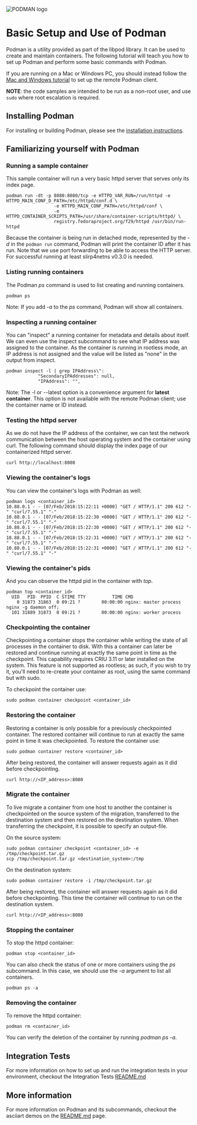 ![PODMAN logo](https://raw.githubusercontent.com/containers/common/main/logos/podman-logo-full-vert.png)

# Basic Setup and Use of Podman
Podman is a utility provided as part of the libpod library.  It can be used to create and maintain
containers. The following tutorial will teach you how to set up Podman and perform some basic
commands with Podman.

If you are running on a Mac or Windows PC, you should instead follow the [Mac and Windows tutorial](https://github.com/containers/podman/blob/main/docs/tutorials/mac_win_client.md)
to set up the remote Podman client.

**NOTE**: the code samples are intended to be run as a non-root user, and use `sudo` where
root escalation is required.

## Installing Podman

For installing or building Podman, please see the [installation instructions](https://podman.io/getting-started/installation).

## Familiarizing yourself with Podman

### Running a sample container
This sample container will run a very basic httpd server that serves only its index
page.
```console
podman run -dt -p 8080:8080/tcp -e HTTPD_VAR_RUN=/run/httpd -e HTTPD_MAIN_CONF_D_PATH=/etc/httpd/conf.d \
                  -e HTTPD_MAIN_CONF_PATH=/etc/httpd/conf \
                  -e HTTPD_CONTAINER_SCRIPTS_PATH=/usr/share/container-scripts/httpd/ \
                  registry.fedoraproject.org/f29/httpd /usr/bin/run-httpd
```
Because the container is being run in detached mode, represented by the *-d* in the `podman run` command, Podman
will print the container ID after it has run. Note that we use port forwarding to be able to
access the HTTP server. For successful running at least slirp4netns v0.3.0 is needed.

### Listing running containers
The Podman *ps* command is used to list creating and running containers.
```console
podman ps
```

Note: If you add *-a* to the *ps* command, Podman will show all containers.
### Inspecting a running container
You can "inspect" a running container for metadata and details about itself.  We can even use
the inspect subcommand to see what IP address was assigned to the container. As the container is running in rootless mode, an IP address is not assigned and the value will be listed as "none" in the output from inspect.
```console
podman inspect -l | grep IPAddress\":
            "SecondaryIPAddresses": null,
            "IPAddress": "",
```

Note: The -l or --latest option is a convenience argument for **latest container**. This option is not available with the remote Podman client; use the container name or ID instead.

### Testing the httpd server
As we do not have the IP address of the container, we can test the network communication between the host
operating system and the container using curl. The following command should display the index page of our
containerized httpd server.
```console
curl http://localhost:8080
```

### Viewing the container's logs
You can view the container's logs with Podman as well:
```console
podman logs <container_id>
10.88.0.1 - - [07/Feb/2018:15:22:11 +0000] "GET / HTTP/1.1" 200 612 "-" "curl/7.55.1" "-"
10.88.0.1 - - [07/Feb/2018:15:22:30 +0000] "GET / HTTP/1.1" 200 612 "-" "curl/7.55.1" "-"
10.88.0.1 - - [07/Feb/2018:15:22:30 +0000] "GET / HTTP/1.1" 200 612 "-" "curl/7.55.1" "-"
10.88.0.1 - - [07/Feb/2018:15:22:31 +0000] "GET / HTTP/1.1" 200 612 "-" "curl/7.55.1" "-"
10.88.0.1 - - [07/Feb/2018:15:22:31 +0000] "GET / HTTP/1.1" 200 612 "-" "curl/7.55.1" "-"
```

### Viewing the container's pids
And you can observe the httpd pid in the container with *top*.
```console
podman top <container_id>
  UID   PID  PPID  C STIME TTY          TIME CMD
    0 31873 31863  0 09:21 ?        00:00:00 nginx: master process nginx -g daemon off;
  101 31889 31873  0 09:21 ?        00:00:00 nginx: worker process
```

### Checkpointing the container
Checkpointing a container stops the container while writing the state of all processes in the container to disk.
With this a container can later be restored and continue running at exactly the same point in time as the
checkpoint. This capability requires CRIU 3.11 or later installed on the system.
This feature is not supported as rootless; as such, if you wish to try it, you'll need to re-create your container as root, using the same command but with sudo.

To checkpoint the container use:
```console
sudo podman container checkpoint <container_id>
```

### Restoring the container
Restoring a container is only possible for a previously checkpointed container. The restored container will
continue to run at exactly the same point in time it was checkpointed.
To restore the container use:
```console
sudo podman container restore <container_id>
```

After being restored, the container will answer requests again as it did before checkpointing.
```console
curl http://<IP_address>:8080
```

### Migrate the container
To live migrate a container from one host to another the container is checkpointed on the source
system of the migration, transferred to the destination system and then restored on the destination
system. When transferring the checkpoint, it is possible to specify an output-file.

On the source system:
```console
sudo podman container checkpoint <container_id> -e /tmp/checkpoint.tar.gz
scp /tmp/checkpoint.tar.gz <destination_system>:/tmp
```

On the destination system:
```console
sudo podman container restore -i /tmp/checkpoint.tar.gz
```

After being restored, the container will answer requests again as it did before checkpointing. This
time the container will continue to run on the destination system.
```console
curl http://<IP_address>:8080
```

### Stopping the container
To stop the httpd container:
```console
podman stop <container_id>
```
You can also check the status of one or more containers using the *ps* subcommand. In this case, we should
use the *-a* argument to list all containers.
```console
podman ps -a
```

### Removing the container
To remove the httpd container:
```console
podman rm <container_id>
```
You can verify the deletion of the container by running *podman ps -a*.

## Integration Tests
For more information on how to set up and run the integration tests in your environment, checkout the Integration Tests [README.md](../../test/README.md)

## More information

For more information on Podman and its subcommands, checkout the asciiart demos on the [README.md](../../README.md#commands)
page.
